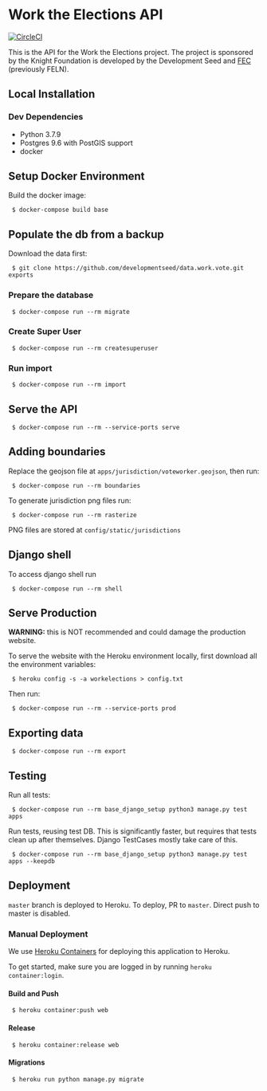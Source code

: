 # Work the Elections API

[![CircleCI](https://circleci.com/gh/developmentseed/api.work.vote.svg?style=svg)](https://circleci.com/gh/developmentseed/api.work.vote)

This is the API for the Work the Elections project. The project is sponsored by the Knight Foundation is developed by the Development Seed and [FEC](http://fairelectionscenter.org/) (previously FELN).

## Local Installation

### Dev Dependencies

- Python 3.7.9
- Postgres 9.6 with PostGIS support
- docker

## Setup Docker Environment

Build the docker image:

     $ docker-compose build base

## Populate the db from a backup

Download the data first:

     $ git clone https://github.com/developmentseed/data.work.vote.git exports

### Prepare the database

     $ docker-compose run --rm migrate

### Create Super User

     $ docker-compose run --rm createsuperuser

### Run import

     $ docker-compose run --rm import

## Serve the API

     $ docker-compose run --rm --service-ports serve

## Adding boundaries

Replace the geojson file at `apps/jurisdiction/voteworker.geojson`, then run:

     $ docker-compose run --rm boundaries

To generate jurisdiction png files run:

     $ docker-compose run --rm rasterize

PNG files are stored at `config/static/jurisdictions`

## Django shell

To access django shell run

     $ docker-compose run --rm shell

## Serve Production

**WARNING:** this is NOT recommended and could damage the production website.

To serve the website with the Heroku environment locally, first download all the environment variables:

     $ heroku config -s -a workelections > config.txt

Then run:

     $ docker-compose run --rm --service-ports prod

## Exporting data

     $ docker-compose run --rm export

## Testing

Run all tests:

     $ docker-compose run --rm base_django_setup python3 manage.py test apps

Run tests, reusing test DB.  This is significantly faster, but requires that tests clean up after themselves.  Django TestCases mostly take care of this.

     $ docker-compose run --rm base_django_setup python3 manage.py test apps --keepdb

## Deployment

`master` branch is deployed to Heroku. To deploy, PR to `master`. Direct push to master is disabled.

### Manual Deployment

We use [Heroku Containers](https://blog.heroku.com/container-registry-and-runtime) for deploying this application to Heroku.

To get started, make sure you are logged in by running `heroku container:login`.

#### Build and Push

     $ heroku container:push web

#### Release

     $ heroku container:release web

#### Migrations

     $ heroku run python manage.py migrate
